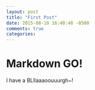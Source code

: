 ```yaml
---
layout: post
title: "First Post"
date: 2015-08-10 16:40:48 -0500
comments: true
categories: 
---
```


# Markdown GO!

I have a BLllaaaoouuurgh~!